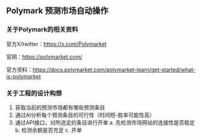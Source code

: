 ## Polymark 预测市场自动操作

### 关于Polymark的相关资料
官方X/twitter：https://x.com/Polymarket

官网：https://polymarket.com/

官方资料：https://docs.polymarket.com/polymarket-learn/get-started/what-is-polymarket

### 关于工程的设计构想
1. 获取当前的预测市场都有哪些预测条目
2. 通过AI分析每个预测条目的可行性（时间短-胜率可能性高）
3. 通过API接口，对所选定的条目进行开单
    a. 先检测市场网站的连接性是否稳定
    b. 检测余额是否充足
    c. 开单
